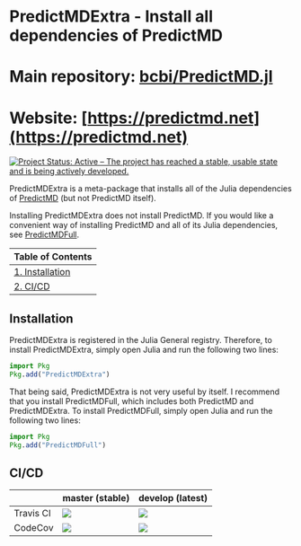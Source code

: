 <!-- Beginning of file -->

# PredictMDExtra - Install all dependencies of PredictMD
# Main repository: [bcbi/PredictMD.jl](https://github.com/bcbi/PredictMD.jl)
# Website: [https://predictmd.net](https://predictmd.net)

<a href="https://www.repostatus.org/#active"><img src="https://www.repostatus.org/badges/latest/active.svg" alt="Project Status: Active – The project has reached a stable, usable state and is being actively developed." /></a>

PredictMDExtra is a meta-package that installs all of the Julia dependencies of [PredictMD](https://predictmd.net) (but not PredictMD itself).

Installing PredictMDExtra does not install PredictMD. If you would like a convenient way of installing PredictMD and all of its Julia dependencies, see [PredictMDFull](https://github.com/bcbi/PredictMDFull.jl).

| Table of Contents |
| ----------------- |
| [1. Installation](#installation) |
| [2. CI/CD](#cicd) |

## Installation

PredictMDExtra is registered in the Julia General registry. Therefore, to install PredictMDExtra, simply open Julia and run the following two lines:
```julia
import Pkg
Pkg.add("PredictMDExtra")
```

That being said, PredictMDExtra is not very useful by itself. I recommend that you install PredictMDFull, which includes both PredictMD and PredictMDExtra. To install PredictMDFull, simply open Julia and run the following two lines:
```julia
import Pkg
Pkg.add("PredictMDFull")
```

## CI/CD

<table>
    <thead>
        <tr>
            <th></th>
            <th>master (stable)</th>
            <th>develop (latest)</th>
        </tr>
    </thead>
    <tbody>
        <tr>
            <td>Travis CI</td>
            <td><a href="https://travis-ci.org/bcbi/PredictMDExtra.jl/branches">
            <img
            src="https://travis-ci.org/bcbi/PredictMDExtra.jl.svg?branch=master"
            /></a></td>
            <td><a href="https://travis-ci.org/bcbi/PredictMDExtra.jl/branches">
            <img
            src="https://travis-ci.org/bcbi/PredictMDExtra.jl.svg?branch=develop"
            /></a></td>
        </tr>
        <tr>
            <td>CodeCov</td>
            <td>
            <a
            href="https://codecov.io/gh/bcbi/PredictMDExtra.jl/branch/master">
            <img
            src="https://codecov.io/gh/bcbi/PredictMDExtra.jl/branch/master/graph/badge.svg"
            /></a></td>
            <td>
            <a
            href="https://codecov.io/gh/bcbi/PredictMDExtra.jl/branch/develop">
            <img src="https://codecov.io/gh/bcbi/PredictMDExtra.jl/branch/develop/graph/badge.svg"
            /></a></td>
        </tr>
    </tbody>
</table>

<!-- End of file -->

